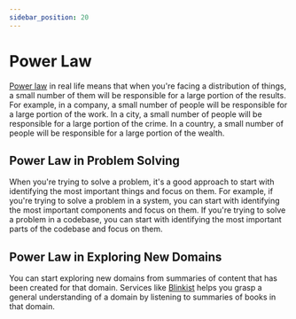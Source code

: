 ```yaml
---
sidebar_position: 20
---
```


# Power Law

[<icon icon="fa-brands fa-wikipedia" size="lg" /> Power law](https://en.wikipedia.org/wiki/Power_law) in real life means that when you're facing a distribution of things, a small number of them will be responsible for a large portion of the results. For example, in a company, a small number of people will be responsible for a large portion of the work. In a city, a small number of people will be responsible for a large portion of the crime. In a country, a small number of people will be responsible for a large portion of the wealth.

## Power Law in Problem Solving

When you're trying to solve a problem, it's a good approach to start with identifying the most important things and focus on them. For example, if you're trying to solve a problem in a system, you can start with identifying the most important components and focus on them. If you're trying to solve a problem in a codebase, you can start with identifying the most important parts of the codebase and focus on them.

## Power Law in Exploring New Domains

You can start exploring new domains from summaries of content that has been created for that domain. Services like [Blinkist](https://www.blinkist.com/) helps you grasp a general understanding of a domain by listening to summaries of books in that domain.
